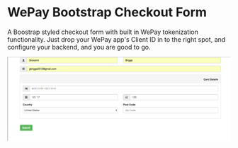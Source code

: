 # WePay Bootstrap Checkout Form
A Boostrap styled checkout form with built in WePay tokenization functionality.  Just drop your WePay app's Client ID in to the right spot, and configure your backend, and you are good to go.

![Checkout form](/assets/USScreenshot.png)
